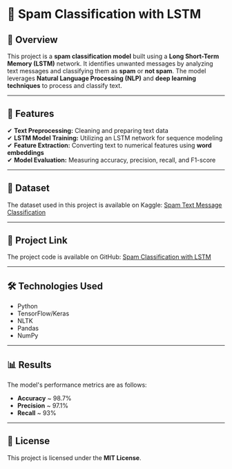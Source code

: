 # 📧 Spam Classification with LSTM

## 📌 Overview  
This project is a **spam classification model** built using a **Long Short-Term Memory (LSTM)** network. It identifies unwanted messages by analyzing text messages and classifying them as **spam** or **not spam**. The model leverages **Natural Language Processing (NLP)** and **deep learning techniques** to process and classify text.

---

## 🚀 Features  
✔ **Text Preprocessing:** Cleaning and preparing text data  
✔ **LSTM Model Training:** Utilizing an LSTM network for sequence modeling  
✔ **Feature Extraction:** Converting text to numerical features using **word embeddings**  
✔ **Model Evaluation:** Measuring accuracy, precision, recall, and F1-score  

---

## 📁 Dataset  
The dataset used in this project is available on Kaggle: [Spam Text Message Classification](https://www.kaggle.com/datasets/team-ai/spam-text-message-classification)

---

## 📂 Project Link  
The project code is available on GitHub: [Spam Classification with LSTM](https://github.com/KasrAskari/Spam-Classification/blob/main/spam-classification-LSTM.ipynb)

---

## 🛠 Technologies Used  
- Python  
- TensorFlow/Keras  
- NLTK  
- Pandas  
- NumPy  

---

## 📊 Results  
The model's performance metrics are as follows:
- **Accuracy** ~ 98.7%
- **Precision** ~ 97.1%
- **Recall** ~ 93%

---

## 📜 License  
This project is licensed under the **MIT License**.
